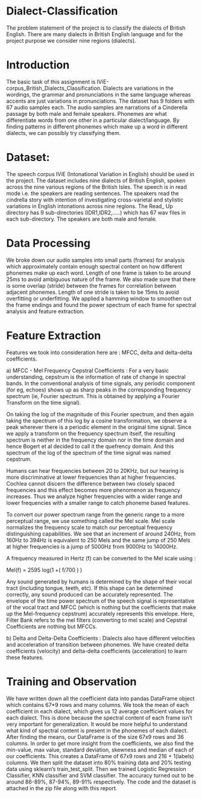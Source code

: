 # Dialect-Classification
The problem statement of the project is to classify the dialects of British English. There are many dialects in British English language and for the project purpose we consider nine regions (dialects). 

# Introduction 

The basic task of this assignment is IViE-corpus_British_Dialects_Classification. Dialects are variations in the wordings, the grammar and pronunciations in the same language whereas accents are just variations in pronunciations. 
The dataset has 9 folders with 67 audio samples each. The audio samples are narrations of a Cinderella passage by both male and female speakers.
Phonemes are what differentiate words from one other in a particular dialect/language. By finding patterns in different phonemes which make up a word in different dialects, we can possibly try classifying them.

# Dataset:

The speech corpus IViE (Intonational Variation in English) should be used in the project. The dataset includes nine dialects of  British English, spoken across the nine various regions of the  British Isles. The speech is in read mode i.e. the speakers are reading sentences. The speakers read the cindrella story with intention of investigating cross-varietal and stylistic variations in English intonations across nine regions. The Read_ Up directory has 9 sub-directories (IDR1,IDR2,…..) which has 67 wav files in each sub-directory. The speakers are both male and female. 


# Data Processing

We broke down our audio samples into small parts (frames) for analysis which approximately contain enough spectral content on how different phonemes make up each word. Length of one frame is taken to be around 25ms to avoid ambiguous nature of the frame.
We also made sure that there is some overlap (stride) between the frames for correlation between adjacent phonemes. Length of one stride is taken to be 15ms to avoid overfitting or underfitting.
We applied a hamming window to smoothen out the frame endings and found the power spectrum of each frame for spectral analysis and feature extraction.

# Feature Extraction

Features we took into consideration here are : MFCC, delta and delta-delta coefficients.

a) MFCC - Mel Frequency Cepstral Coefficients :
For a very basic understanding, cepstrum is the information of rate of change in spectral bands. In the conventional analysis of time signals, any periodic component (for eg, echoes) shows up as sharp peaks in the corresponding frequency spectrum (ie, Fourier spectrum. This is obtained by applying a Fourier Transform on the time signal).

On taking the log of the magnitude of this Fourier spectrum, and then again taking the spectrum of this log by a cosine transformation, we observe a peak wherever there is a periodic element in the original time signal. Since we apply a transform on the frequency spectrum itself, the resulting spectrum is neither in the frequency domain nor in the time domain and hence Bogert et al decided to call it the quefrency domain. And this spectrum of the log of the spectrum of the time signal was named cepstrum. 

Humans can hear frequencies between 20 to 20KHz, but our hearing is more discriminative at lower frequencies than at higher frequencies. Cochlea cannot discern the difference between two closely spaced frequencies and this effect becomes more phenomenon as frequency increases. Thus we analyze higher frequencies with a wider range and lower frequencies with a smaller range to catch phoneme based features.

To convert our power spectrum range from the generic range to a more perceptual range, we use something called the Mel scale. Mel scale normalizes the frequency scale to match our perceptual frequency distinguishing capabilities. We see that an increment of around 240Hz, from 160Hz to 394Hz is equivalent to 250 Mels and the same jump of 250 Mels at higher frequencies is a jump of 5000Hz from 9000Hz to 14000Hz.

A frequency measured in Hertz (f) can be converted to the Mel scale using :

Mel(f) = 2595 log(1 +( f/700 ) )

Any sound generated by humans is determined by the shape of their vocal tract (including tongue, teeth, etc). If this shape can be determined correctly, any sound produced can be accurately represented. The envelope of the time power spectrum of the speech signal is representative of the vocal tract and MFCC (which is nothing but the coefficients that make up the Mel-frequency cepstrum) accurately represents this envelope. Here, Filter Bank refers to the mel filters (converting to mel scale) and Cepstral Coefficients are nothing but MFCCs.

b) Delta and Delta-Delta Coefficients :
Dialects also have different velocities and acceleration of transition between phonemes. We have created delta coefficients (velocity) and delta-delta coefficients (acceleration) to learn these features.

# Training and Observation

We have written down all the coefficient data into pandas DataFrame object which contains 67*9 rows and many columns. We took the mean of each coefficient in each dialect, which gives us 12 average coefficient values for each dialect. This is done because the spectral content of each frame isn’t very important for generalization. It would be more helpful to understand what kind of spectral content is present in the phonemes of each dialect.
After finding the means, our DataFrame is of the size 67x9 rows and 36 columns. In order to get more insight from the coefficients, we also find the min-value, max value, standard deviation, skewness and median of each of our coefficients. This creates a DataFrame of 67x9 rows and 216 + 1(labels) columns.
We then split the dataset into 80% training data and 20% testing data using sklearn’s train_test_split.
Then we trained Logistic Regression Classifier, KNN classifier and SVM classifier. The accuracy turned out to be around 86-89%, 87-94%, 89-91% respectively. 
The code and the dataset is attached in the zip file along with this report.
 
 



